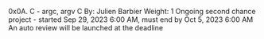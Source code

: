 0x0A. C - argc, argv
C
 By: Julien Barbier
 Weight: 1
 Ongoing second chance project - started Sep 29, 2023 6:00 AM, must end by Oct 5, 2023 6:00 AM
 An auto review will be launched at the deadline
